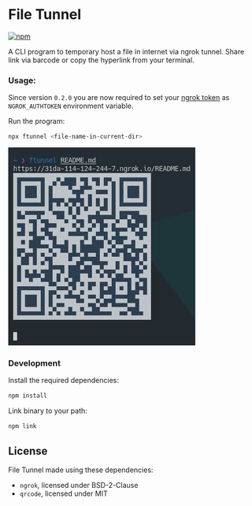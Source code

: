 # File Tunnel

[![npm](https://img.shields.io/npm/v/ftunnel?style=flat)](https://npmjs.org/package/ftunnel)

A CLI program to temporary host a file in internet via ngrok tunnel. Share link via barcode or copy the hyperlink from your terminal.

### Usage:

Since version `0.2.0` you are now required to set your [ngrok token](https://dashboard.ngrok.com/get-started/your-authtoken) as `NGROK_AUTHTOKEN` environment variable.

Run the program:

```sh
npx ftunnel <file-name-in-current-dir>
```

![sample-usage](img/screenshot.png)

### Development

Install the required dependencies:

```sh
npm install
```

Link binary to your path:

```sh
npm link
```

## License 

File Tunnel made using these dependencies:
- `ngrok`, licensed under BSD-2-Clause 
- `qrcode`, licensed under MIT

